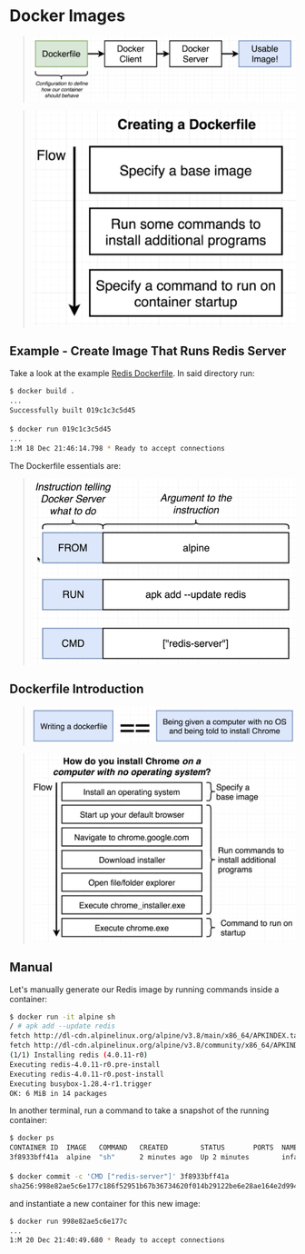 # Docker Images

> ![Create docker image](images/create-docker-image.png)

> ![Create dockerfile](images/create-docker-file.png)

## Example - Create Image That Runs Redis Server

Take a look at the example [Redis Dockerfile](../examples/redis/Dockerfile). In said directory run:

```bash
$ docker build .
...
Successfully built 019c1c3c5d45

$ docker run 019c1c3c5d45
...
1:M 18 Dec 21:46:14.798 * Ready to accept connections
```

The Dockerfile essentials are:

> ![Dockerfile essentials](images/dockerfile-essentials.png)

## Dockerfile Introduction

> ![Dockerfile step 1](images/dockerfile-step1.png)

> ![Dockerfile step 2](images/dockerfile-step2.png)

## Manual

Let's manually generate our Redis image by running commands inside a container:

```bash
$ docker run -it alpine sh
/ # apk add --update redis
fetch http://dl-cdn.alpinelinux.org/alpine/v3.8/main/x86_64/APKINDEX.tar.gz
fetch http://dl-cdn.alpinelinux.org/alpine/v3.8/community/x86_64/APKINDEX.tar.gz
(1/1) Installing redis (4.0.11-r0)
Executing redis-4.0.11-r0.pre-install
Executing redis-4.0.11-r0.post-install
Executing busybox-1.28.4-r1.trigger
OK: 6 MiB in 14 packages
```

In another terminal, run a command to take a snapshot of the running container:

```bash
$ docker ps
CONTAINER ID  IMAGE   COMMAND   CREATED        STATUS       PORTS  NAMES
3f8933bff41a  alpine  "sh"      2 minutes ago  Up 2 minutes        infallible_bhaskara

$ docker commit -c 'CMD ["redis-server"]' 3f8933bff41a
sha256:998e82ae5c6e177c186f52951b67b36734620f014b29122be6e28ae164e2d994
```

and instantiate a new container for this new image:

```bash
$ docker run 998e82ae5c6e177c
...
1:M 20 Dec 21:40:49.680 * Ready to accept connections
```

